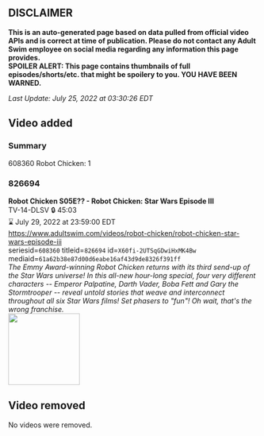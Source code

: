 ## DISCLAIMER
**This is an auto-generated page based on data pulled from official video APIs and is correct at time of publication. Please do not contact any Adult Swim employee on social media regarding any information this page provides.**  
**SPOILER ALERT: This page contains thumbnails of full episodes/shorts/etc. that might be spoilery to you. YOU HAVE BEEN WARNED.**  

_Last Update: July 25, 2022 at 03:30:26 EDT_
## Video added
### Summary
608360 Robot Chicken: 1  
### 826694
**Robot Chicken S05E?? - Robot Chicken: Star Wars Episode III**  
TV-14-DLSV 🔒 45:03  
⌛ July 29, 2022 at 23:59:00 EDT  
https://www.adultswim.com/videos/robot-chicken/robot-chicken-star-wars-episode-iii  
seriesid=`608360` titleid=`826694` id=`X60fi-2UTSqGDwiHxMK4Bw` mediaid=`61a62b38e87d00d6eabe16af43d9de8326f391ff`  
_The Emmy Award-winning Robot Chicken returns with its third send-up of the Star Wars universe!  In this all-new hour-long special, four very different characters -- Emperor Palpatine, Darth Vader, Boba Fett and Gary the Stormtrooper -- reveal untold stories that weave and interconnect throughout all six Star Wars films!  Set phasers to "fun"!  Oh wait, that's the wrong franchise._  
<a href="https://media.cdn.adultswim.com/uploads/20200402/thumbnails/2_20421737553-robotchicken_RCSW3_dst_cid-XMTQ.jpg"><img src="https://media.cdn.adultswim.com/uploads/20200402/thumbnails/2_20421737553-robotchicken_RCSW3_dst_cid-XMTQ.jpg" height="144px" /></a>
## Video removed
No videos were removed.  
